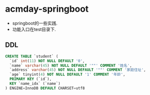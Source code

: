 # acmday-springboot
- springboot的一些实践.
- 功能入口在test目录下.

## DDL
```sql
CREATE TABLE `student` (
  `id` int(11) NOT NULL DEFAULT '0',
  `name` varchar(45) NOT NULL DEFAULT '""' COMMENT '姓名',
  `address` varchar(45) NOT NULL DEFAULT '""' COMMENT '家庭住址',
  `age` tinyint(4) NOT NULL DEFAULT '1' COMMENT '年龄',
  PRIMARY KEY (`id`),
  KEY `name_idx` (`name`)
) ENGINE=InnoDB DEFAULT CHARSET=utf8
```